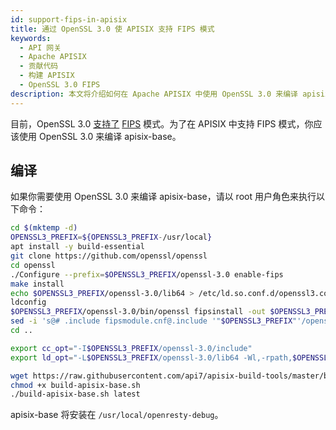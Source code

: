 ```yaml
---
id: support-fips-in-apisix
title: 通过 OpenSSL 3.0 使 APISIX 支持 FIPS 模式
keywords:
  - API 网关
  - Apache APISIX
  - 贡献代码
  - 构建 APISIX
  - OpenSSL 3.0 FIPS
description: 本文将介绍如何在 Apache APISIX 中使用 OpenSSL 3.0 来编译 apisix-base，即可启用 FIPS 模式。
---
```


<!--
#
# Licensed to the Apache Software Foundation (ASF) under one or more
# contributor license agreements.  See the NOTICE file distributed with
# this work for additional information regarding copyright ownership.
# The ASF licenses this file to You under the Apache License, Version 2.0
# (the "License"); you may not use this file except in compliance with
# the License.  You may obtain a copy of the License at
#
#     http://www.apache.org/licenses/LICENSE-2.0
#
# Unless required by applicable law or agreed to in writing, software
# distributed under the License is distributed on an "AS IS" BASIS,
# WITHOUT WARRANTIES OR CONDITIONS OF ANY KIND, either express or implied.
# See the License for the specific language governing permissions and
# limitations under the License.
#
-->

目前，OpenSSL 3.0 [支持了](https://www.openssl.org/blog/blog/2022/08/24/FIPS-validation-certificate-issued/) [FIPS](https://en.wikipedia.org/wiki/FIPS_140-2) 模式。为了在 APISIX 中支持 FIPS 模式，你应该使用 OpenSSL 3.0 来编译 apisix-base。

## 编译

如果你需要使用 OpenSSL 3.0 来编译 apisix-base，请以 root 用户角色来执行以下命令：

```bash
cd $(mktemp -d)
OPENSSL3_PREFIX=${OPENSSL3_PREFIX-/usr/local}
apt install -y build-essential
git clone https://github.com/openssl/openssl
cd openssl
./Configure --prefix=$OPENSSL3_PREFIX/openssl-3.0 enable-fips
make install
echo $OPENSSL3_PREFIX/openssl-3.0/lib64 > /etc/ld.so.conf.d/openssl3.conf
ldconfig
$OPENSSL3_PREFIX/openssl-3.0/bin/openssl fipsinstall -out $OPENSSL3_PREFIX/openssl-3.0/ssl/fipsmodule.cnf -module $OPENSSL3_PREFIX/openssl-3.0/lib64/ossl-modules/fips.so
sed -i 's@# .include fipsmodule.cnf@.include '"$OPENSSL3_PREFIX"'/openssl-3.0/ssl/fipsmodule.cnf@g; s/# \(fips = fips_sect\)/\1\nbase = base_sect\n\n[base_sect]\nactivate=1\n/g' $OPENSSL3_PREFIX/openssl-3.0/ssl/openssl.cnf
cd ..

export cc_opt="-I$OPENSSL3_PREFIX/openssl-3.0/include"
export ld_opt="-L$OPENSSL3_PREFIX/openssl-3.0/lib64 -Wl,-rpath,$OPENSSL3_PREFIX/openssl-3.0/lib64"

wget https://raw.githubusercontent.com/api7/apisix-build-tools/master/build-apisix-base.sh
chmod +x build-apisix-base.sh
./build-apisix-base.sh latest
```

apisix-base 将安装在 `/usr/local/openresty-debug`。
